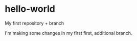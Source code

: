 # hello-world
My first repository + branch

I'm making some changes in my first first, additional branch.
